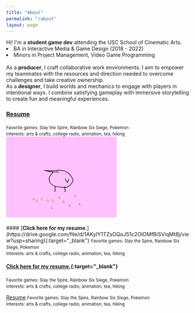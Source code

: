 ```yaml
---
title: "About"
permalink: "/about"
layout: page
---
```


<div class="container3">
  Hi! I'm a <b><olive>student game dev</olive></b> attending the USC School of Cinematic Arts.

  <li>BA in Interactive Media & Game Design (2018 - 2022)</li>
  <li>Minors in Project Management, Video Game Programming</li>
  <br>
  As a <b><orange>producer</orange></b>, I craft collaborative work environments. I aim to empower my teammates with the resources and direction needed to overcome challenges and take creative ownership.
  <br>
  As a <b><orange>designer</orange></b>, I build worlds and mechanics to engage with players in intentional ways. I combine satisfying gameplay with immersive storytelling to create fun and meaningful experiences.
  <br>
  <h3><div class="button"><a href="https://drive.google.com/file/d/1AKyIY1TZsOQoJ51c2OlOMfBiSViqMt8j/view?usp=sharing target="_blank">Resume</a></div></h3>
  <small>Favorite games: Slay the Spire, Rainbow Six Siege, Pokemon</small><br><small>Interests: arts & crafts, college radio, animation, tea, hiking</small>
</div>

<div class="container4">
  <img src="/assets/images/kero.gif" alt="kero"/>
</div>
 
<br>
 
<div class="container3">
  #### [<b>Click here for my resume.</b>](https://drive.google.com/file/d/1AKyIY1TZsOQoJ51c2OlOMfBiSViqMt8j/view?usp=sharing){:target="_blank"}
  <small>Favorite games: Slay the Spire, Rainbow Six Siege, Pokemon</small><br><small>Interests: arts & crafts, college radio, animation, tea, hiking</small>
</div>

 
#### [<b>Click here for my resume.</b>](https://drive.google.com/file/d/1AKyIY1TZsOQoJ51c2OlOMfBiSViqMt8j/view?usp=sharing){:target="_blank"}
 
<small>Favorite games: Slay the Spire, Rainbow Six Siege, Pokemon</small><br><small>Interests: arts & crafts, college radio, animation, tea, hiking</small>
 

<div class="container3">
  <a href="https://drive.google.com/file/d/1AKyIY1TZsOQoJ51c2OlOMfBiSViqMt8j/view?usp=sharing target="_blank">Resume</a>
  <small>Favorite games: Slay the Spire, Rainbow Six Siege, Pokemon</small><br><small>Interests: arts & crafts, college radio, animation, tea, hiking</small>
</div>

